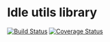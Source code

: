# Idle utils library
[![Build Status][travis-button]][travis]
[![Coverage Status][codecov-button]][codecov]

[travis-button]: https://travis-ci.org/IOuser/idle-utils.svg?branch=master
[travis]: https://travis-ci.org/IOuser/idle-utils
[codecov-button]: https://codecov.io/gh/IOuser/idle-utils/branch/master/graph/badge.svg
[codecov]: https://codecov.io/gh/IOuser/idle-utils

